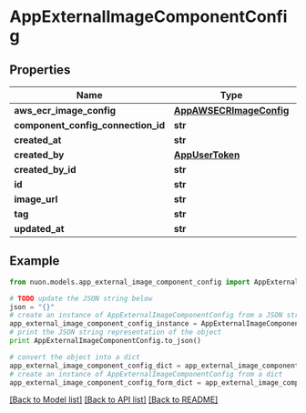 # AppExternalImageComponentConfig


## Properties

Name | Type | Description | Notes
------------ | ------------- | ------------- | -------------
**aws_ecr_image_config** | [**AppAWSECRImageConfig**](AppAWSECRImageConfig.md) |  | [optional] 
**component_config_connection_id** | **str** | value | [optional] 
**created_at** | **str** |  | [optional] 
**created_by** | [**AppUserToken**](AppUserToken.md) |  | [optional] 
**created_by_id** | **str** |  | [optional] 
**id** | **str** |  | [optional] 
**image_url** | **str** |  | [optional] 
**tag** | **str** |  | [optional] 
**updated_at** | **str** |  | [optional] 

## Example

```python
from nuon.models.app_external_image_component_config import AppExternalImageComponentConfig

# TODO update the JSON string below
json = "{}"
# create an instance of AppExternalImageComponentConfig from a JSON string
app_external_image_component_config_instance = AppExternalImageComponentConfig.from_json(json)
# print the JSON string representation of the object
print AppExternalImageComponentConfig.to_json()

# convert the object into a dict
app_external_image_component_config_dict = app_external_image_component_config_instance.to_dict()
# create an instance of AppExternalImageComponentConfig from a dict
app_external_image_component_config_form_dict = app_external_image_component_config.from_dict(app_external_image_component_config_dict)
```
[[Back to Model list]](../README.md#documentation-for-models) [[Back to API list]](../README.md#documentation-for-api-endpoints) [[Back to README]](../README.md)


